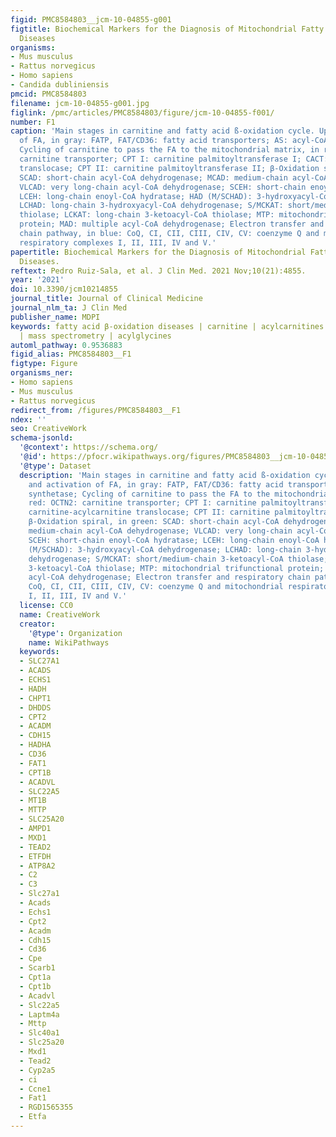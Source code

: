 ```yaml
---
figid: PMC8584803__jcm-10-04855-g001
figtitle: Biochemical Markers for the Diagnosis of Mitochondrial Fatty Acid Oxidation
  Diseases
organisms:
- Mus musculus
- Rattus norvegicus
- Homo sapiens
- Candida dubliniensis
pmcid: PMC8584803
filename: jcm-10-04855-g001.jpg
figlink: /pmc/articles/PMC8584803/figure/jcm-10-04855-f001/
number: F1
caption: 'Main stages in carnitine and fatty acid ß-oxidation cycle. Uptake and activation
  of FA, in gray: FATP, FAT/CD36: fatty acid transporters; AS: acyl-CoA synthetase;
  Cycling of carnitine to pass the FA to the mitochondrial matrix, in red: OCTN2:
  carnitine transporter; CPT I: carnitine palmitoyltransferase I; CACT: carnitine-acylcarnitine
  translocase; CPT II: carnitine palmitoyltransferase II; β-Oxidation spiral, in green:
  SCAD: short-chain acyl-CoA dehydrogenase; MCAD: medium-chain acyl-CoA dehydrogenase;
  VLCAD: very long-chain acyl-CoA dehydrogenase; SCEH: short-chain enoyl-CoA hydratase;
  LCEH: long-chain enoyl-CoA hydratase; HAD (M/SCHAD): 3-hydroxyacyl-CoA dehydrogenase;
  LCHAD: long-chain 3-hydroxyacyl-CoA dehydrogenase; S/MCKAT: short/medium-chain 3-ketoacyl-CoA
  thiolase; LCKAT: long-chain 3-ketoacyl-CoA thiolase; MTP: mitochondrial trifunctional
  protein; MAD: multiple acyl-CoA dehydrogenase; Electron transfer and respiratory
  chain pathway, in blue: CoQ, CI, CII, CIII, CIV, CV: coenzyme Q and mitochondrial
  respiratory complexes I, II, III, IV and V.'
papertitle: Biochemical Markers for the Diagnosis of Mitochondrial Fatty Acid Oxidation
  Diseases.
reftext: Pedro Ruiz-Sala, et al. J Clin Med. 2021 Nov;10(21):4855.
year: '2021'
doi: 10.3390/jcm10214855
journal_title: Journal of Clinical Medicine
journal_nlm_ta: J Clin Med
publisher_name: MDPI
keywords: fatty acid β-oxidation diseases | carnitine | acylcarnitines | newborn screening
  | mass spectrometry | acylglycines
automl_pathway: 0.9536883
figid_alias: PMC8584803__F1
figtype: Figure
organisms_ner:
- Homo sapiens
- Mus musculus
- Rattus norvegicus
redirect_from: /figures/PMC8584803__F1
ndex: ''
seo: CreativeWork
schema-jsonld:
  '@context': https://schema.org/
  '@id': https://pfocr.wikipathways.org/figures/PMC8584803__jcm-10-04855-g001.html
  '@type': Dataset
  description: 'Main stages in carnitine and fatty acid ß-oxidation cycle. Uptake
    and activation of FA, in gray: FATP, FAT/CD36: fatty acid transporters; AS: acyl-CoA
    synthetase; Cycling of carnitine to pass the FA to the mitochondrial matrix, in
    red: OCTN2: carnitine transporter; CPT I: carnitine palmitoyltransferase I; CACT:
    carnitine-acylcarnitine translocase; CPT II: carnitine palmitoyltransferase II;
    β-Oxidation spiral, in green: SCAD: short-chain acyl-CoA dehydrogenase; MCAD:
    medium-chain acyl-CoA dehydrogenase; VLCAD: very long-chain acyl-CoA dehydrogenase;
    SCEH: short-chain enoyl-CoA hydratase; LCEH: long-chain enoyl-CoA hydratase; HAD
    (M/SCHAD): 3-hydroxyacyl-CoA dehydrogenase; LCHAD: long-chain 3-hydroxyacyl-CoA
    dehydrogenase; S/MCKAT: short/medium-chain 3-ketoacyl-CoA thiolase; LCKAT: long-chain
    3-ketoacyl-CoA thiolase; MTP: mitochondrial trifunctional protein; MAD: multiple
    acyl-CoA dehydrogenase; Electron transfer and respiratory chain pathway, in blue:
    CoQ, CI, CII, CIII, CIV, CV: coenzyme Q and mitochondrial respiratory complexes
    I, II, III, IV and V.'
  license: CC0
  name: CreativeWork
  creator:
    '@type': Organization
    name: WikiPathways
  keywords:
  - SLC27A1
  - ACADS
  - ECHS1
  - HADH
  - CHPT1
  - DHDDS
  - CPT2
  - ACADM
  - CDH15
  - HADHA
  - CD36
  - FAT1
  - CPT1B
  - ACADVL
  - SLC22A5
  - MT1B
  - MTTP
  - SLC25A20
  - AMPD1
  - MXD1
  - TEAD2
  - ETFDH
  - ATP8A2
  - C2
  - C3
  - Slc27a1
  - Acads
  - Echs1
  - Cpt2
  - Acadm
  - Cdh15
  - Cd36
  - Cpe
  - Scarb1
  - Cpt1a
  - Cpt1b
  - Acadvl
  - Slc22a5
  - Laptm4a
  - Mttp
  - Slc40a1
  - Slc25a20
  - Mxd1
  - Tead2
  - Cyp2a5
  - ci
  - Ccne1
  - Fat1
  - RGD1565355
  - Etfa
---
```

